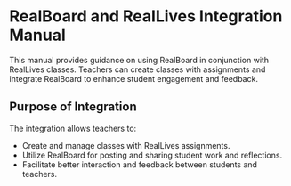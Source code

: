 # RealBoard and RealLives Integration Manual

This manual provides guidance on using RealBoard in conjunction with RealLives classes. Teachers can create classes with assignments and integrate RealBoard to enhance student engagement and feedback.

## Purpose of Integration

The integration allows teachers to:
- Create and manage classes with RealLives assignments.
- Utilize RealBoard for posting and sharing student work and reflections.
- Facilitate better interaction and feedback between students and teachers.
